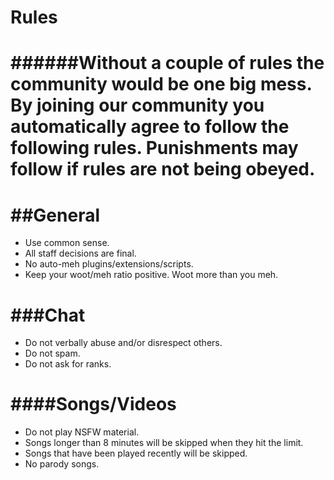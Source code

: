 Rules
======
######Without a couple of rules the community would be one big mess. By joining our community you automatically agree to follow the following rules. Punishments may follow if rules are not being obeyed.
======


##General
======

* Use common sense.
* All staff decisions are final.
* No auto-meh plugins/extensions/scripts.
* Keep your woot/meh ratio positive. Woot more than you meh.


###Chat
======

* Do not verbally abuse and/or disrespect others.
* Do not spam.
* Do not ask for ranks.


####Songs/Videos
======

* Do not play NSFW material.
* Songs longer than 8 minutes will be skipped when they hit the limit.
* Songs that have been played recently will be skipped.
* No parody songs.

